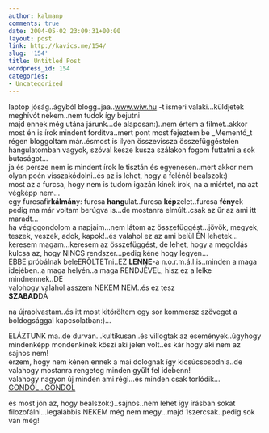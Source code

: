 ```yaml
---
author: kalmanp
comments: true
date: 2004-05-02 23:09:31+00:00
layout: post
link: http://kavics.me/154/
slug: '154'
title: Untitled Post
wordpress_id: 154
categories:
- Uncategorized
---
```


laptop jóság..ágyból blogg..jaa..www.wiw.hu -t ismeri valaki...küldjetek meghívót nekem..nem tudok így bejutni  
majd ennek még utána járunk...de alaposan:)..nem értem a filmet..akkor most én is írok mindent fordítva..mert pont most fejeztem be _Mementó_t  
régen bloggoltam már..ésmost is ilyen összevissza összefüggéstelen hangulatomban vagyok, szóval kesze kusza szálakon fogom futtatni a sok butaságot...  
ja és persze nem is mindent írok le tisztán és egyenesen..mert akkor nem olyan poén visszakódolni..és az is lehet, hogy a felénél bealszok:)  
most az a furcsa, hogy nem is tudom igazán kinek írok, na a miértet, na azt végképp nem...  
egy furcsafir**kálmán**y: furcsa **hang**ulat..furcsa **kép**zelet..furcsa **fény**ek  
pedig ma már voltam berúgva is...de mostanra elmúlt..csak az űr az ami itt maradt...  
ha végiggondolom a napjaim...nem látom az összefüggést...jövök, megyek, teszek, veszek, adok, kapok!..és valahol ez az ami belül ÉN lehetek...  
keresem magam...keresem az összefüggést, de lehet, hogy a megoldás kulcsa az, hogy NINCS rendszer...pedig kéne hogy legyen...  
EBBE próbálnak beleERŐLTETni..EZ **LENNE**-a n.o.r.m.á.l.is..minden a maga idejében..a maga helyén..a maga RENDJÉVEL, hisz ez a lelke mindnennek..DE  
valohogy valahol asszem NEKEM NEM..és ez tesz   
**SZABAD**DÁ




na újraolvastam..és itt most  kitöröltem egy sor kommersz szöveget a boldogsággal kapcsolatban:)...




ELÁZTUNK ma..de durván...kultikusan..és villogtak az események..úgyhogy mindenképp mondenkinek köszi aki jelen volt..és kár hogy aki nem az sajnos nem!  
érzem, hogy nem kénen ennek a mai dolognak így kicsúcsosodnia..de valahogy mostanra rengeteg minden gyűlt fel idebenn!  
valahogy nagyon új minden ami régi...és minden csak torlódik...  
[GONDOL...GONDOL](http://www.superkids.com/aweb/pages/reviews/e_read/3/tigger2/pooh.jpg)




és most jön az, hogy bealszok:)..sajnos..nem lehet így írásban sokat filozofálni...legalábbis NEKEM még nem megy...majd 1szercsak..pedig sok van még!  

